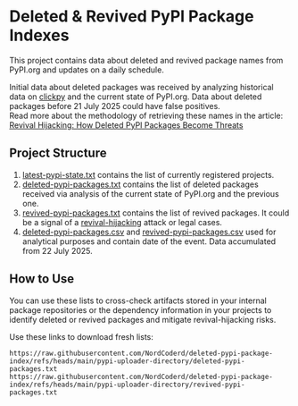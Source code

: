 # Deleted & Revived PyPI Package Indexes

This project contains data about deleted and revived package names from PyPI.org and updates on a daily schedule.

Initial data about deleted packages was received by analyzing historical data on [clickpy](https://clickpy.clickhouse.com/) and the current state of PyPI.org. Data about deleted packages before 21 July 2025 could have false positives.  
Read more about the methodology of retrieving these names in the article: [Revival Hijacking: How Deleted PyPI Packages Become Threats](https://protsenko.dev/2025/07/21/revival-hijacking-how-deleted-pypi-packages-become-threats/)

## Project Structure

1. [latest-pypi-state.txt](pypi-uploader-directory/latest-pypi-state.txt) contains the list of currently registered projects.
2. [deleted-pypi-packages.txt](pypi-uploader-directory/deleted-pypi-packages.txt) contains the list of deleted packages received via analysis of the current state of PyPI.org and the previous one.
3. [revived-pypi-packages.txt](pypi-uploader-directory/revived-pypi-packages.txt) contains the list of revived packages. It could be a signal of a [revival-hijacking](https://protsenko.dev/2025/07/21/revival-hijacking-how-deleted-pypi-packages-become-threats/) attack or legal cases.
4. [deleted-pypi-packages.csv](pypi-uploader-directory/deleted-pypi-packages.csv) and [revived-pypi-packages.csv](pypi-uploader-directory/revived-pypi-packages.csv) used for analytical purposes and contain date of the event. Data accumulated from 22 July 2025.

## How to Use

You can use these lists to cross-check artifacts stored in your internal package repositories or the dependency information in your projects to identify deleted or revived packages and mitigate revival-hijacking risks.

Use these links to download fresh lists:
```
https://raw.githubusercontent.com/NordCoderd/deleted-pypi-package-index/refs/heads/main/pypi-uploader-directory/deleted-pypi-packages.txt
https://raw.githubusercontent.com/NordCoderd/deleted-pypi-package-index/refs/heads/main/pypi-uploader-directory/revived-pypi-packages.txt
```